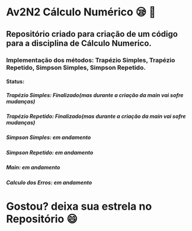 # Av2N2 Cálculo Numérico :sleepy: :call_me_hand:
## Repositório criado para criação de um código para a disciplina de Cálculo Numerico.

### Implementação dos métodos: Trapézio Simples, Trapézio Repetido, Simpson Simples, Simpson Repetido.

#### Status: 
##### Trapézio Simples: Finalizado(mas durante a criação da main vai sofre mudanças)
##### Trapézio Repetido: Finalizado(mas durante a criação da main vai sofre mudanças)
##### Simpson Simples: em andamento
##### Simpson Repetido: em andamento
##### Main: em andamento
##### Calculo dos Erros: em andamento

# Gostou? deixa sua estrela no Repositório :smile: 
